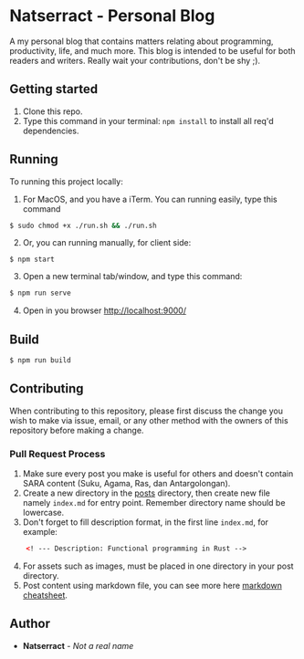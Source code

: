 # Natserract - Personal Blog
A my personal blog that contains matters relating about programming, productivity, life, and much more. This blog is intended to be useful for both readers and writers. Really wait your contributions, don't be shy ;).

## Getting started
1. Clone this repo.
2. Type this command in your terminal: `npm install` to install all req'd dependencies.

## Running
To running this project locally:
1. For MacOS, and you have a iTerm. You can running easily, type this command
```sh
$ sudo chmod +x ./run.sh && ./run.sh
```
2. Or, you can running manually, for client side:
```
$ npm start
```
3. Open a new terminal tab/window, and type this command:
```sh
$ npm run serve
```
4. Open in you browser [http://localhost:9000/](http://localhost:9000/)

## Build
```sh
$ npm run build
```


## Contributing

When contributing to this repository, please first discuss the change you wish to make via issue, email, or any other method with the owners of this repository before making a change.

### Pull Request Process
1. Make sure every post you make is useful for others and doesn't contain SARA content (Suku, Agama, Ras, dan Antargolongan).
2. Create a new directory in the [posts](https://github.com/natserract/natserract.github.io/tree/master/posts) directory, then create new file namely `index.md` for entry point. Remember directory name should be lowercase.
3. Don't forget to fill description format, in the first line `index.md`, for example:
```html 
    <! --- Description: Functional programming in Rust -->
```

4. For assets such as images, must be placed in one directory in your post directory.
5. Post content using markdown file, you can see more here [markdown cheatsheet](https://github.com/adam-p/markdown-here/wiki/Markdown-Cheatsheet).

## Author
* **Natserract** - *Not a real name*

<br>